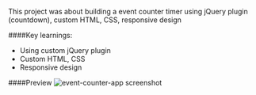 This project was about building a event counter timer using
jQuery plugin (countdown), custom HTML, CSS, responsive design

####Key learnings:

- Using custom jQuery plugin
- Custom HTML, CSS
- Responsive design

####Preview
![event-counter-app screenshot](https://github.com/maciejk77/...)


